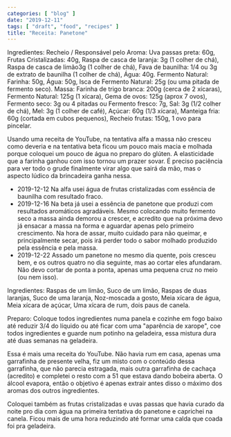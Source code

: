 ```yaml
---
categories: [ "blog" ]
date: "2019-12-11"
tags: [ "draft", "food", "recipes" ]
title: "Receita: Panetone"
---
```


Ingredientes: Recheio / Responsável pelo Aroma: Uva passas preta: 60g,
Frutas Cristalizadas: 40g, Raspa de casca de laranja: 3g (1 colher de
chá), Raspa de casca de limão3g (1 colher de chá), Fava de baunilha:
1/4 ou 3g de extrato de baunilha (1 colher de chá), Água: 40g.
Fermento Natural: Farinha: 50g, Água: 50g, Isca de Fermento Natural: 25g
(ou uma pitada de fermento seco).  Massa: Farinha de trigo branca: 200g
(cerca de 2 xícaras), Fermento Natural: 125g (1 xícara), Gema de ovos:
125g (aprox 7 ovos), Fermento seco: 3g ou 4 pitadas ou Fermento fresco:
7g, Sal: 3g (1/2 colher de chá), Mel: 3g (1 colher de café), Açúcar:
60g (1/3 xícara), Manteiga fria: 60g (cortada em cubos pequenos),
Recheio frutas: 150g, 1 ovo para pincelar.

Usando uma receita de YouTube, na tentativa alfa a massa não cresceu como
deveria e na tentativa beta ficou um pouco mais macia e molhada porque
coloquei um pouco de água no preparo do glúten. A elasticidade que a
farinha ganhou com isso tornou um prazer sovar. É preciso paciência
para ver todo o grude finalmente virar algo que sairá da mão, mas o
aspecto lúdico da brincadeira ganha nessa.

 - 2019-12-12 Na alfa usei água de frutas cristalizadas com essência
 de baunilha com resultado fraco.
 - 2019-12-16 Na beta já usei a essência de panetone que produzi com
 resultados aromáticos agradáveis. Mesmo colocando muito fermento seco
 a massa ainda demorou a crescer, e acredito que na próxima devo já
 ensacar a massa na forma e aguardar apenas pelo primeiro crescimento. Na
 hora de assar, muito cuidado para não queimar, e principalmente secar,
 pois irá perder todo o sabor molhado produzido pela essência e pela
 massa.
 - 2019-12-22 Assado um panetone no mesmo dia quente, pois cresceu bem, e
 os outros quatro no dia seguinte, mas ao cortar eles afundaram. Não devo
 cortar de ponta a ponta, apenas uma pequena cruz no meio (ou nem isso).

Ingredientes: Raspas de um limão, Suco de um limão, Raspas de duas
laranjas, Suco de uma laranja, Noz-moscada a gosto, Meia xícara de água,
Meia xícara de açúcar, Uma xícara de rum, dois paus de canela.

Preparo: Coloque todos ingredientes numa panela e cozinhe em fogo baixo
até reduzir 3/4 do líquido ou até ficar com uma "aparência de xarope",
coe todos ingredientes e guarde num potinho na geladeira, essa mistura
dura até duas semanas na geladeira.

Essa é mais uma receita do YouTube. Não havia rum em casa, apenas
uma garrafinha de presente velha, fiz um misto com o conteúdo
dessa garrafinha, que não parecia estragada, mais outra garrafinha
de cachaça (acredito) e completei o resto com a 51 que estava dando
bobeira aberta. O álcool evapora, então o objetivo é apenas extrair
antes disso o máximo dos aromas dos outros ingredientes.

Coloquei também as frutas cristalizadas e uvas passas que havia curado
da noite pro dia com água na primeira tentativa do panetone e caprichei
na canela. Ficou mais de uma hora reduzindo até formar uma calda que
coada foi pra geladeira.
